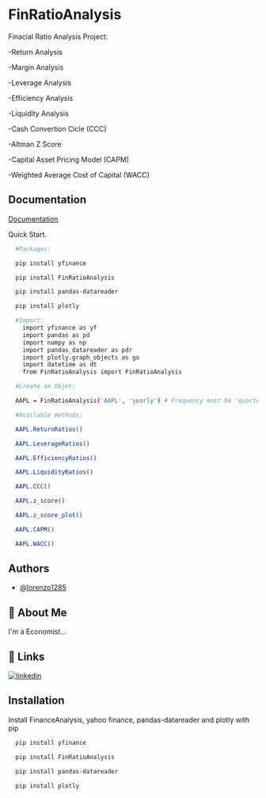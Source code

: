 # FinRatioAnalysis

Finacial Ratio Analysis Project: 

-Return Analysis

-Margin Analysis

-Leverage Analysis

-Efficiency Analysis

-Liquidity Analysis

-Cash Convertion Cicle (CCC)

-Altman Z Score

-Capital Asset Pricing Model (CAPM)

-Weighted Average Cost of Capital (WACC)

## Documentation

[Documentation](https://corporatefinanceinstitute.com/assets/CFI-Financial-Ratios-Cheat-Sheet-eBook.pdf)

Quick Start.
```bash
  #Packages:

  pip install yfinance

  pip install FinRatioAnalysis

  pip install pandas-datareader

  pip install plotly

  #Import:
    import yfinance as yf
    import pandas as pd 
    import numpy as np
    import pandas_datareader as pdr
    import plotly.graph_objects as go
    import datetime as dt 
    from FinRatioAnalysis import FinRatioAnalysis

  #Create an Objet:

  AAPL = FinRatioAnalysis('AAPL', 'yearly') # Frequency most be 'quarterly' or 'yearly'

  #Available methods:

  AAPL.ReturnRatios()

  AAPL.LeverageRatios()

  AAPL.EfficiencyRatios()

  AAPL.LiquidityRatios()

  AAPL.CCC()

  AAPL.z_score()

  AAPL.z_score_plot()

  AAPL.CAPM()

  AAPL.WACC()
```

## Authors

- [@lorenzo1285](https://github.com/lorenzo1285)


  
## 🚀 About Me
I'm a Economist...

  
## 🔗 Links

[![linkedin](https://www.linkedin.com/in/lorenzocardenas/)](https://www.linkedin.com/in/lorenzocardenas/)


  
## Installation

Install FinanceAnalysis, yahoo finance, pandas-datareader and plotly  with pip

```bash
  pip install yfinance

  pip install FinRatioAnalysis

  pip install pandas-datareader

  pip install plotly
```